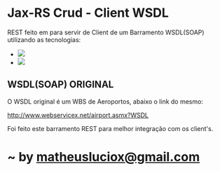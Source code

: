 # Jax-RS Crud - Client WSDL

REST feito em para servir de Client de um Barramento WSDL(SOAP) utilizando as tecnologias:

- ![](https://img.shields.io/badge/Jax_RS-2.0-00b894.svg)
- ![](https://img.shields.io/badge/Java-1.8.0_45-d63031.svg)

## WSDL(SOAP) ORIGINAL

O WSDL original é um WBS de Aeroportos, abaixo o link do mesmo:

http://www.webservicex.net/airport.asmx?WSDL

Foi feito este barramento REST para melhor integração com os client's.

#

# ~ by matheusluciox@gmail.com